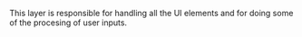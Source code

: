 This layer is responsible for handling all the UI elements and for doing some of the procesing of user inputs.